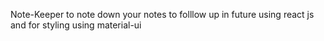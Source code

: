 Note-Keeper to note down your notes to folllow up in future using react js and for styling using material-ui
